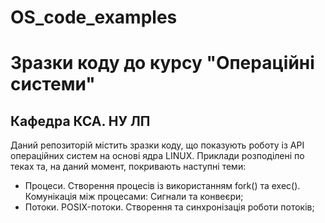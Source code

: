 # OS_code_examples
# Зразки коду до курсу "Операційні системи" 
## Кафедра КСА. НУ ЛП
Даний репозиторій містить зразки коду, що показують роботу із API операційних систем на основі ядра LINUX.
Приклади розподілені по теках та, на даний момент, покривають наступні теми:
- Процеси. Створення процесів із використанням fork() та exec(). Комунікація між процесами: Сигнали та конвеєри;
- Потоки. POSIX-потоки. Створення та синхронізація роботи потоків;
